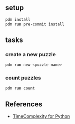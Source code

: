 ## setup

```sh
pdm install
pdm run pre-commit install
```

## tasks

### create a new puzzle

```sh
pdm run new <puzzle name>
```

### count puzzles

```sh
pdm run count
```

## References

- [TimeComplexity for Python](https://wiki.python.org/moin/TimeComplexity)
